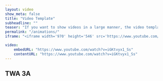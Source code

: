 ```yaml
---
layout: video
show_meta: false
title: "Video Template"
subheadline: ""
teaser: "If you want to show videos in a large manner, the video template is the right choice."
permalink: "/animations/"
iframe: "<iframe width='970' height='546' src='https://www.youtube.com/watch?v=iGKtvyx1_Ss' frameborder='0' allowfullscreen></iframe>"

video:
    embedURL: "https://www.youtube.com/watch?v=iGKtvyx1_Ss"
    contentURL: "https://www.youtube.com/watch?v=iGKtvyx1_Ss"
---
```

<!--more-->

## TWA 3A
